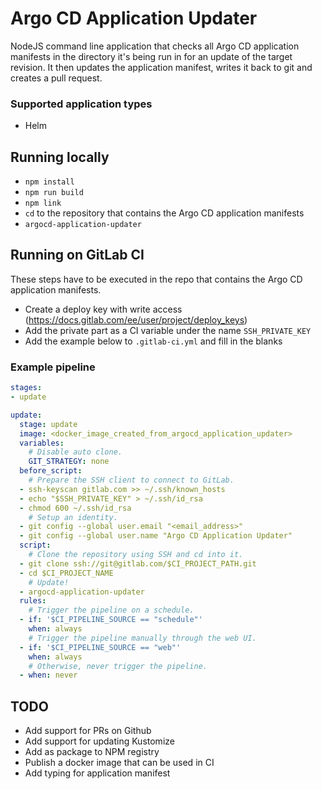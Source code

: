 # Argo CD Application Updater

NodeJS command line application that checks all Argo CD application manifests in the directory it's being run in for an update of the target revision.
It then updates the application manifest, writes it back to git and creates a pull request.

### Supported application types
- Helm

## Running locally
- `npm install`
- `npm run build`
- `npm link`
- `cd` to the repository that contains the Argo CD application manifests
- `argocd-application-updater`

## Running on GitLab CI
These steps have to be executed in the repo that contains the Argo CD application manifests.
- Create a deploy key with write access (https://docs.gitlab.com/ee/user/project/deploy_keys)
- Add the private part as a CI variable under the name `SSH_PRIVATE_KEY`
- Add the example below to `.gitlab-ci.yml` and fill in the blanks

### Example pipeline
```yaml
stages:
- update

update:
  stage: update
  image: <docker_image_created_from_argocd_application_updater>
  variables:
    # Disable auto clone.
    GIT_STRATEGY: none
  before_script:
    # Prepare the SSH client to connect to GitLab.
  - ssh-keyscan gitlab.com >> ~/.ssh/known_hosts
  - echo "$SSH_PRIVATE_KEY" > ~/.ssh/id_rsa
  - chmod 600 ~/.ssh/id_rsa
    # Setup an identity.
  - git config --global user.email "<email_address>"
  - git config --global user.name "Argo CD Application Updater"
  script:
    # Clone the repository using SSH and cd into it.
  - git clone ssh://git@gitlab.com/$CI_PROJECT_PATH.git
  - cd $CI_PROJECT_NAME
    # Update!
  - argocd-application-updater
  rules:
    # Trigger the pipeline on a schedule.
  - if: '$CI_PIPELINE_SOURCE == "schedule"'
    when: always
    # Trigger the pipeline manually through the web UI.
  - if: '$CI_PIPELINE_SOURCE == "web"'
    when: always
    # Otherwise, never trigger the pipeline.
  - when: never
```

## TODO
- Add support for PRs on Github
- Add support for updating Kustomize
- Add as package to NPM registry
- Publish a docker image that can be used in CI
- Add typing for application manifest
